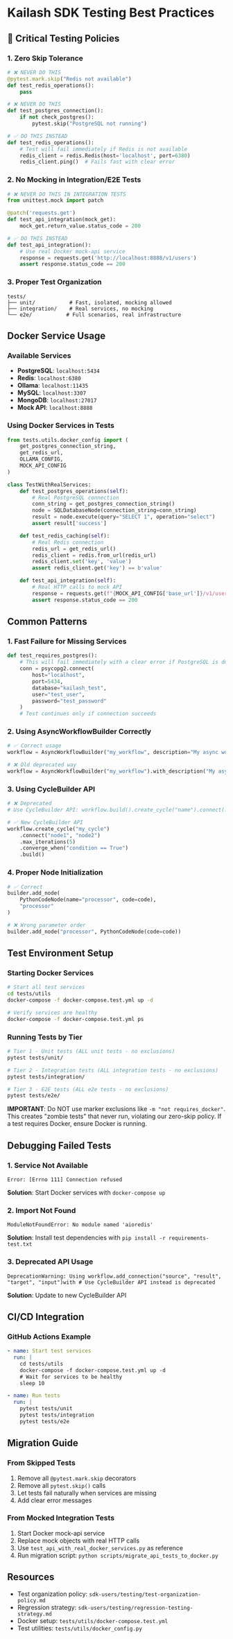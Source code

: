 # Kailash SDK Testing Best Practices

## 🚨 Critical Testing Policies

### 1. Zero Skip Tolerance
```python
# ❌ NEVER DO THIS
@pytest.mark.skip("Redis not available")
def test_redis_operations():
    pass

# ❌ NEVER DO THIS
def test_postgres_connection():
    if not check_postgres():
        pytest.skip("PostgreSQL not running")

# ✅ DO THIS INSTEAD
def test_redis_operations():
    # Test will fail immediately if Redis is not available
    redis_client = redis.Redis(host='localhost', port=6380)
    redis_client.ping()  # Fails fast with clear error
```

### 2. No Mocking in Integration/E2E Tests
```python
# ❌ NEVER DO THIS IN INTEGRATION TESTS
from unittest.mock import patch

@patch('requests.get')
def test_api_integration(mock_get):
    mock_get.return_value.status_code = 200

# ✅ DO THIS INSTEAD
def test_api_integration():
    # Use real Docker mock-api service
    response = requests.get('http://localhost:8888/v1/users')
    assert response.status_code == 200
```

### 3. Proper Test Organization
```
tests/
├── unit/           # Fast, isolated, mocking allowed
├── integration/    # Real services, no mocking
└── e2e/           # Full scenarios, real infrastructure
```

## Docker Service Usage

### Available Services
- **PostgreSQL**: `localhost:5434`
- **Redis**: `localhost:6380`
- **Ollama**: `localhost:11435`
- **MySQL**: `localhost:3307`
- **MongoDB**: `localhost:27017`
- **Mock API**: `localhost:8888`

### Using Docker Services in Tests

```python
from tests.utils.docker_config import (
    get_postgres_connection_string,
    get_redis_url,
    OLLAMA_CONFIG,
    MOCK_API_CONFIG
)

class TestWithRealServices:
    def test_postgres_operations(self):
        # Real PostgreSQL connection
        conn_string = get_postgres_connection_string()
        node = SQLDatabaseNode(connection_string=conn_string)
        result = node.execute(query="SELECT 1", operation="select")
        assert result['success']

    def test_redis_caching(self):
        # Real Redis connection
        redis_url = get_redis_url()
        redis_client = redis.from_url(redis_url)
        redis_client.set('key', 'value')
        assert redis_client.get('key') == b'value'

    def test_api_integration(self):
        # Real HTTP calls to mock API
        response = requests.get(f"{MOCK_API_CONFIG['base_url']}/v1/users")
        assert response.status_code == 200
```

## Common Patterns

### 1. Fast Failure for Missing Services
```python
def test_requires_postgres():
    # This will fail immediately with a clear error if PostgreSQL is down
    conn = psycopg2.connect(
        host="localhost",
        port=5434,
        database="kailash_test",
        user="test_user",
        password="test_password"
    )
    # Test continues only if connection succeeds
```

### 2. Using AsyncWorkflowBuilder Correctly
```python
# ✅ Correct usage
workflow = AsyncWorkflowBuilder("my_workflow", description="My async workflow")

# ❌ Old deprecated way
workflow = AsyncWorkflowBuilder("my_workflow").with_description("My async workflow")
```

### 3. Using CycleBuilder API
```python
# ❌ Deprecated
# Use CycleBuilder API: workflow.build().create_cycle("name").connect(...).build()

# ✅ New CycleBuilder API
workflow.create_cycle("my_cycle")
    .connect("node1", "node2")
    .max_iterations(5)
    .converge_when("condition == True")
    .build()
```

### 4. Proper Node Initialization
```python
# ✅ Correct
builder.add_node(
    PythonCodeNode(name="processor", code=code),
    "processor"
)

# ❌ Wrong parameter order
builder.add_node("processor", PythonCodeNode(code=code))
```

## Test Environment Setup

### Starting Docker Services
```bash
# Start all test services
cd tests/utils
docker-compose -f docker-compose.test.yml up -d

# Verify services are healthy
docker-compose -f docker-compose.test.yml ps
```

### Running Tests by Tier
```bash
# Tier 1 - Unit tests (ALL unit tests - no exclusions)
pytest tests/unit/

# Tier 2 - Integration tests (ALL integration tests - no exclusions)
pytest tests/integration/

# Tier 3 - E2E tests (ALL e2e tests - no exclusions)
pytest tests/e2e/
```

**IMPORTANT**: Do NOT use marker exclusions like `-m "not requires_docker"`. This creates "zombie tests" that never run, violating our zero-skip policy. If a test requires Docker, ensure Docker is running.

## Debugging Failed Tests

### 1. Service Not Available
```
Error: [Errno 111] Connection refused
```
**Solution**: Start Docker services with `docker-compose up`

### 2. Import Not Found
```
ModuleNotFoundError: No module named 'aioredis'
```
**Solution**: Install test dependencies with `pip install -r requirements-test.txt`

### 3. Deprecated API Usage
```
DeprecationWarning: Using workflow.add_connection("source", "result", "target", "input")with # Use CycleBuilder API instead is deprecated
```
**Solution**: Update to new CycleBuilder API

## CI/CD Integration

### GitHub Actions Example
```yaml
- name: Start test services
  run: |
    cd tests/utils
    docker-compose -f docker-compose.test.yml up -d
    # Wait for services to be healthy
    sleep 10

- name: Run tests
  run: |
    pytest tests/unit
    pytest tests/integration
    pytest tests/e2e
```

## Migration Guide

### From Skipped Tests
1. Remove all `@pytest.mark.skip` decorators
2. Remove all `pytest.skip()` calls
3. Let tests fail naturally when services are missing
4. Add clear error messages

### From Mocked Integration Tests
1. Start Docker mock-api service
2. Replace mock objects with real HTTP calls
3. Use `test_api_with_real_docker_services.py` as reference
4. Run migration script: `python scripts/migrate_api_tests_to_docker.py`

## Resources
- Test organization policy: `sdk-users/testing/test-organization-policy.md`
- Regression strategy: `sdk-users/testing/regression-testing-strategy.md`
- Docker setup: `tests/utils/docker-compose.test.yml`
- Test utilities: `tests/utils/docker_config.py`
